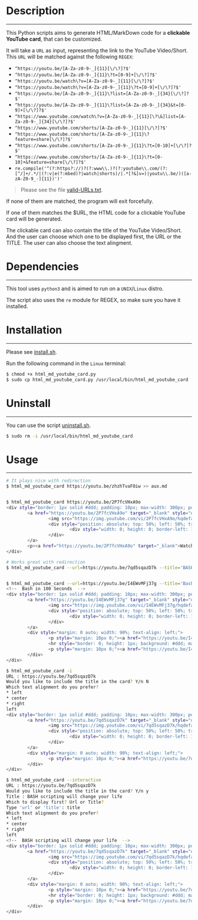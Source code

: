# Description
---

This Python scripts aims to generate HTML/MarkDown code
for a **clickable YouTube card**, that can be customized.

It will take a `URL` as input, representing the link to the YouTube Video/Short.
This `URL` will be matched against the following `REGEX`:
- `^https://youtu.be/[A-Za-z0-9-_]{11}[\/\?]?$'`
- `^https://youtu.be/[A-Za-z0-9-_]{11}\?t=[0-9]+[\/\?]?$'`
- `^https://youtu.be/watch\?v=[A-Za-z0-9-_]{11}[\/\?]?$'`
- `^https://youtu.be/watch\?v=[A-Za-z0-9-_]{11}\?t=[0-9]+[\/\?]?$'`
- `^https://youtu.be/[A-Za-z0-9-_]{11}\?list=[A-Za-z0-9-_]{34}[\/\?]?$'`
- `^https://youtu.be/[A-Za-z0-9-_]{11}\?list=[A-Za-z0-9-_]{34}&t=[0-9]+[\/\?]?$'`
- `^https://www.youtube.com/watch\?v=[A-Za-z0-9-_]{11}[\?\&]list=[A-Za-z0-9-_]{34}[\/\?]?$'`
- `^https://www.youtube.com/shorts/[A-Za-z0-9-_]{11}[\/\?]?$'`
- `^https://www.youtube.com/shorts/[A-Za-z0-9-_]{11}\?feature=share[\/\?]?$'`
- `^https://www.youtube.com/shorts/[A-Za-z0-9-_]{11}\?t=[0-10]+[\/\?]?$'`
- `^https://www.youtube.com/shorts/[A-Za-z0-9-_]{11}\?t=[0-10]+&feature=share[\/\?]?$'`
- `re.compile('^(?:https?://)?(?:www\\.)?(?:youtube\\.com/(?:[^/]+/.*/|(?:v|e(?:mbed)?|watch|shorts)/|.*[?&]v=)|youtu\\.be/)([a-zA-Z0-9_-]{11})')'`


> Please see the file [valid-URLs.txt](valid-URLs.txt).



If none of them are matched, the program will exit forcefully.

If one of them matches the $URL,
the HTML code for a clickable YouTube card will be generated.

The clickable card can also contain the title of the YouTube Video/Short.
And the user can choose which one to be displayed first, the URL or the TITLE.
The user can also choose the text alingment.








# Dependencies
---

This tool uses `python3` and is aimed to run on a `UNIX`/`Linux` distro.

The script also uses the `re` module for REGEX, so make sure you have it installed.


# Installation
---

Please see [install.sh](install.sh).


Run the following command in the `Linux` terminal:
```bash
$ chmod +x html_md_youtube_card.py
$ sudo cp html_md_youtube_card.py /usr/local/bin/html_md_youtube_card
```


# Uninstall
---

You can use the script [uninstall.sh](uninstall.sh).


```bash
$ sudo rm -i /usr/local/bin/html_md_youtube_card
```





# Usage
---


```bash
# It plays nice with redirection
$ html_md_youtube_card https://youtu.be/zhzhTvaFOiw >> aux.md


$ html_md_youtube_card https://youtu.be/2P7fcVHxA9o
<div style="border: 1px solid #ddd; padding: 10px; max-width: 300px; position: relative; display: inline-block;">
        <a href="https://youtu.be/2P7fcVHxA9o" target="_blank" style="display: block; position: relative;">
                <img src="https://img.youtube.com/vi/2P7fcVHxA9o/hqdefault.jpg" alt="YouTube Thumbnail" style="width: 100%; display: block;">
                <div style="position: absolute; top: 50%; left: 50%; transform: translate(-50%, -50%); width: 60px; height: 60px; background: rgba(255, 0, 0, 0.8); border-radius: 50%; display: flex; align-items: center; justify-content: center;">
                        <div style="width: 0; height: 0; border-left: 15px solid white; border-top: 10px solid transparent; border-bottom: 10px solid transparent;"></div>
                </div>
        </a>
        <p><a href="https://youtu.be/2P7fcVHxA9o" target="_blank">Watch This: https://youtu.be/2P7fcVHxA9o</a></p>
</div>
```





```bash
# Works great with redirection
$ html_md_youtube_card --url=https://youtu.be/7qd5sqazD7k --title='BASH scripting will change your life' --first=url --align=left > aux.md


$ html_md_youtube_card --url=https://youtu.be/I4EWvMFj37g --title='Bash in 100 Seconds' --first=url --align=left
<!--  Bash in 100 Seconds  -->
<div style="border: 1px solid #ddd; padding: 10px; max-width: 300px; position: relative; display: inline-block;">
        <a href="https://youtu.be/I4EWvMFj37g" target="_blank" style="display: block; position: relative;">
                <img src="https://img.youtube.com/vi/I4EWvMFj37g/hqdefault.jpg" alt="YouTube Thumbnail" style="width: 100%; display: block;">
                <div style="position: absolute; top: 50%; left: 50%; transform: translate(-50%, -50%); width: 60px; height: 60px; background: rgba(255, 0, 0, 0.8); border-radius: 50%; display: flex; align-items: center; justify-content: center;">
                        <div style="width: 0; height: 0; border-left: 15px solid white; border-top: 10px solid transparent; border-bottom: 10px solid transparent;"></div>
                </div>
        </a>
        <div style="margin: 0 auto; width: 90%; text-align: left;">
                <p style="margin: 10px 0;"><a href="https://youtu.be/I4EWvMFj37g" target="_blank">https://youtu.be/I4EWvMFj37g</a></p>
                <hr style="border: 0; height: 1px; background: #ddd; margin: 10px 0;">
                <p style="margin: 10px 0;"><a href="https://youtu.be/I4EWvMFj37g" target="_blank">Bash in 100 Seconds</a></p>
        </div>
</div>
```



```bash
$ html_md_youtube_card -i
URL : https://youtu.be/7qd5sqazD7k
Would you like to include the title in the card? Y/n N
Which text alignment do you prefer?
* left
* center
* right
left
<div style="border: 1px solid #ddd; padding: 10px; max-width: 300px; position: relative; display: inline-block;">
        <a href="https://youtu.be/7qd5sqazD7k" target="_blank" style="display: block; position: relative;">
                <img src="https://img.youtube.com/vi/7qd5sqazD7k/hqdefault.jpg" alt="YouTube Thumbnail" style="width: 100%; display: block;">
                <div style="position: absolute; top: 50%; left: 50%; transform: translate(-50%, -50%); width: 60px; height: 60px; background: rgba(255, 0, 0, 0.8); border-radius: 50%; display: flex; align-items: center; justify-content: center;">
                        <div style="width: 0; height: 0; border-left: 15px solid white; border-top: 10px solid transparent; border-bottom: 10px solid transparent;"></div>
                </div>
        </a>
        <div style="margin: 0 auto; width: 90%; text-align: left;">
                <p style="margin: 10px 0;"><a href="https://youtu.be/7qd5sqazD7k" target="_blank">https://youtu.be/7qd5sqazD7k</a></p>
        </div>
</div>

```



```bash
$ html_md_youtube_card --interactive
URL : https://youtu.be/7qd5sqazD7k
Would you like to include the title in the card? Y/n y
Title : BASH scripting will change your life
Which to display first? Url or Title?
Type 'url' or 'title': title
Which text alignment do you prefer?
* left
* center
* right
left
<!--  BASH scripting will change your life  -->
<div style="border: 1px solid #ddd; padding: 10px; max-width: 300px; position: relative; display: inline-block;">
        <a href="https://youtu.be/7qd5sqazD7k" target="_blank" style="display: block; position: relative;">
                <img src="https://img.youtube.com/vi/7qd5sqazD7k/hqdefault.jpg" alt="YouTube Thumbnail" style="width: 100%; display: block;">
                <div style="position: absolute; top: 50%; left: 50%; transform: translate(-50%, -50%); width: 60px; height: 60px; background: rgba(255, 0, 0, 0.8); border-radius: 50%; display: flex; align-items: center; justify-content: center;">
                        <div style="width: 0; height: 0; border-left: 15px solid white; border-top: 10px solid transparent; border-bottom: 10px solid transparent;"></div>
                </div>
        </a>
        <div style="margin: 0 auto; width: 90%; text-align: left;">
                <p style="margin: 10px 0;"><a href="https://youtu.be/7qd5sqazD7k" target="_blank">https://youtu.be/7qd5sqazD7k</a></p>
                <hr style="border: 0; height: 1px; background: #ddd; margin: 10px 0;">
                <p style="margin: 10px 0;"><a href="https://youtu.be/7qd5sqazD7k" target="_blank">BASH scripting will change your life</a></p>
        </div>
</div>

```


